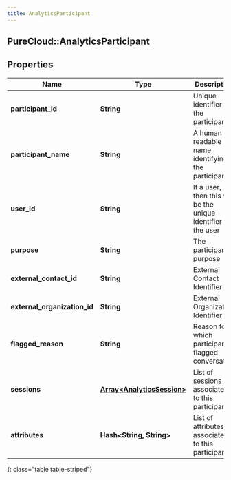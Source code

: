 ```yaml
---
title: AnalyticsParticipant
---
```

## PureCloud::AnalyticsParticipant

## Properties

|Name | Type | Description | Notes|
|------------ | ------------- | ------------- | -------------|
| **participant_id** | **String** | Unique identifier for the participant | [optional] |
| **participant_name** | **String** | A human readable name identifying the participant | [optional] |
| **user_id** | **String** | If a user, then this will be the unique identifier for the user | [optional] |
| **purpose** | **String** | The participant&#39;s purpose | [optional] |
| **external_contact_id** | **String** | External Contact Identifier | [optional] |
| **external_organization_id** | **String** | External Organization Identifier | [optional] |
| **flagged_reason** | **String** | Reason for which participant flagged conversation | [optional] |
| **sessions** | [**Array&lt;AnalyticsSession&gt;**](AnalyticsSession.html) | List of sessions associated to this participant | [optional] |
| **attributes** | **Hash&lt;String, String&gt;** | List of attributes associated to this participant | [optional] |
{: class="table table-striped"}


